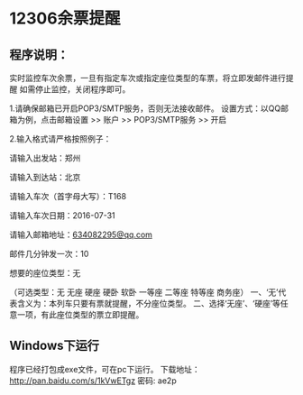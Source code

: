 # 12306余票提醒
## 程序说明：
实时监控车次余票，一旦有指定车次或指定座位类型的车票，将立即发邮件进行提醒
如需停止监控，关闭程序即可。

1.请确保邮箱已开启POP3/SMTP服务，否则无法接收邮件。
设置方式：以QQ邮箱为例，点击邮箱设置 >> 账户 >> POP3/SMTP服务 >> 开启

2.输入格式请严格按照例子：

请输入出发站：郑州

请输入到达站：北京

请输入车次（首字母大写）：T168

请输入车次日期：2016-07-31

请输入邮箱地址：634082295@qq.com

邮件几分钟发一次：10

想要的座位类型：无

（可选类型：无 无座  硬座  硬卧 软卧 一等座 二等座 特等座 商务座）
一、‘无’代表含义为：本列车只要有票就提醒，不分座位类型。
二、选择‘无座’、‘硬座’等任意一项，有此座位类型的票立即提醒。

## Windows下运行
程序已经打包成exe文件，可在pc下运行。
下载地址：http://pan.baidu.com/s/1kVwETgz 密码: ae2p
